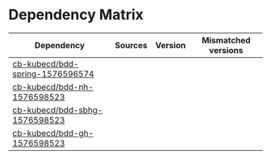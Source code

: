 # Dependency Matrix

Dependency | Sources | Version | Mismatched versions
---------- | ------- | ------- | -------------------
[cb-kubecd/bdd-spring-1576596574](https://github.com/cb-kubecd/bdd-spring-1576596574.git) |  | []() | 
[cb-kubecd/bdd-nh-1576598523](https://github.com/cb-kubecd/bdd-nh-1576598523.git) |  | []() | 
[cb-kubecd/bdd-sbhg-1576598523](https://github.com/cb-kubecd/bdd-sbhg-1576598523.git) |  | []() | 
[cb-kubecd/bdd-gh-1576598523](https://github.com/cb-kubecd/bdd-gh-1576598523.git) |  | []() | 
